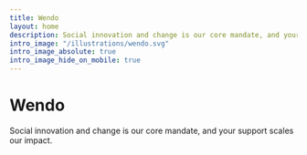 ```yaml
---
title: Wendo
layout: home
description: Social innovation and change is our core mandate, and your support scales our impact.
intro_image: "/illustrations/wendo.svg"
intro_image_absolute: true
intro_image_hide_on_mobile: true
---
```


# Wendo

Social innovation and change is our core mandate, and your support scales our impact.
